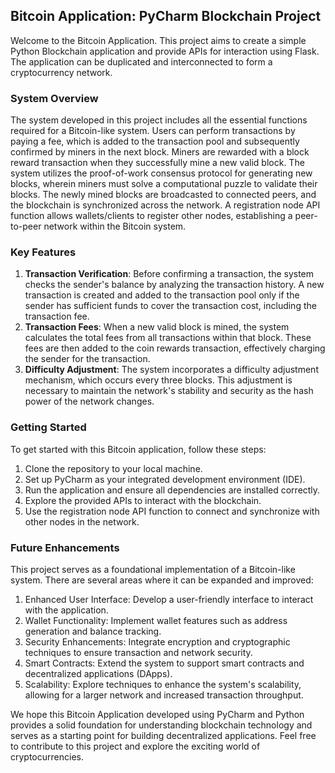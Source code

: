 ## Bitcoin Application: PyCharm Blockchain Project

Welcome to the Bitcoin Application. This project aims to create a simple Python Blockchain application and provide APIs for interaction using Flask. The application can be duplicated and interconnected to form a cryptocurrency network.

### System Overview
The system developed in this project includes all the essential functions required for a Bitcoin-like system. Users can perform transactions by paying a fee, which is added to the transaction pool and subsequently confirmed by miners in the next block. Miners are rewarded with a block reward transaction when they successfully mine a new valid block. The system utilizes the proof-of-work consensus protocol for generating new blocks, wherein miners must solve a computational puzzle to validate their blocks. The newly mined blocks are broadcasted to connected peers, and the blockchain is synchronized across the network. A registration node API function allows wallets/clients to register other nodes, establishing a peer-to-peer network within the Bitcoin system.

### Key Features
1. **Transaction Verification**: Before confirming a transaction, the system checks the sender's balance by analyzing the transaction history. A new transaction is created and added to the transaction pool only if the sender has sufficient funds to cover the transaction cost, including the transaction fee.
2. **Transaction Fees**: When a new valid block is mined, the system calculates the total fees from all transactions within that block. These fees are then added to the coin rewards transaction, effectively charging the sender for the transaction.
3. **Difficulty Adjustment**: The system incorporates a difficulty adjustment mechanism, which occurs every three blocks. This adjustment is necessary to maintain the network's stability and security as the hash power of the network changes.

### Getting Started
To get started with this Bitcoin application, follow these steps:

1. Clone the repository to your local machine.
2. Set up PyCharm as your integrated development environment (IDE).
3. Run the application and ensure all dependencies are installed correctly.
4. Explore the provided APIs to interact with the blockchain.
5. Use the registration node API function to connect and synchronize with other nodes in the network.

### Future Enhancements
This project serves as a foundational implementation of a Bitcoin-like system. There are several areas where it can be expanded and improved:

1. Enhanced User Interface: Develop a user-friendly interface to interact with the application.
2. Wallet Functionality: Implement wallet features such as address generation and balance tracking.
3. Security Enhancements: Integrate encryption and cryptographic techniques to ensure transaction and network security.
4. Smart Contracts: Extend the system to support smart contracts and decentralized applications (DApps).
5. Scalability: Explore techniques to enhance the system's scalability, allowing for a larger network and increased transaction throughput.

We hope this Bitcoin Application developed using PyCharm and Python provides a solid foundation for understanding blockchain technology and serves as a starting point for building decentralized applications. Feel free to contribute to this project and explore the exciting world of cryptocurrencies.
